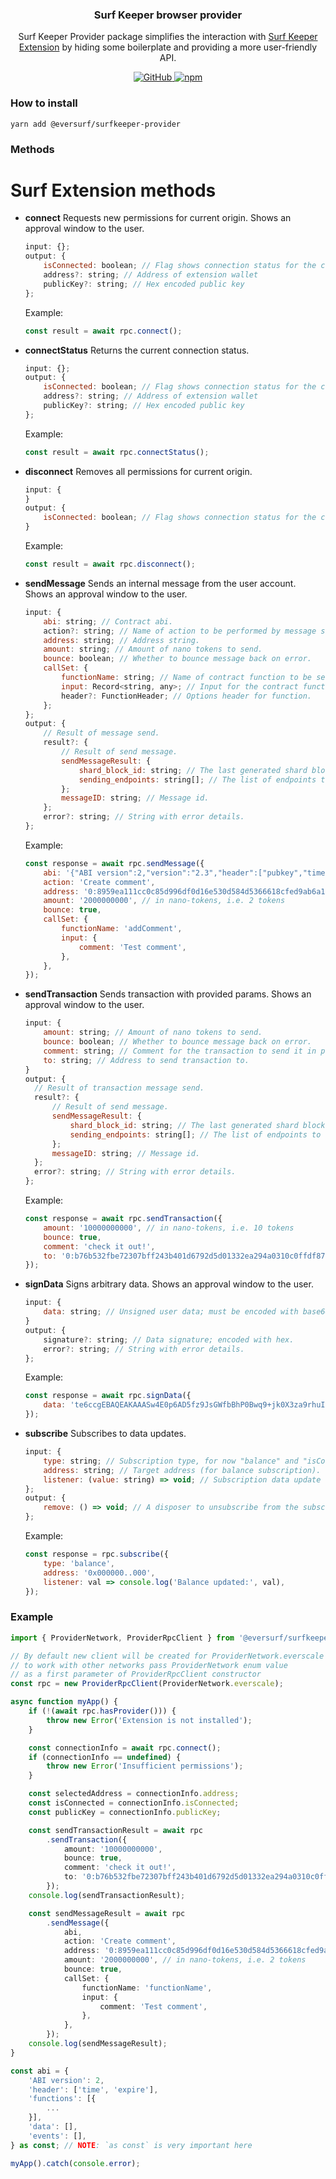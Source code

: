 <p align="center">
    <h3 align="center">Surf Keeper browser provider</h3>
    <p align="center">Surf Keeper Provider package simplifies the interaction with <a href="https://ever.surf/download/" target="_blank">Surf Keeper Extension</a> by hiding some boilerplate and providing a more user-friendly API.</p>
    <p align="center">
        <a href="/LICENSE">
            <img alt="GitHub" src="https://img.shields.io/github/license/broxus/everscale-inpage-provider" />
        </a>
        <a href="https://www.npmjs.com/package/@eversurf/surfkeeper-provider">
            <img alt="npm" src="https://img.shields.io/npm/v/@eversurf/surfkeeper-provider">
        </a>
    </p>
</p>

### How to install

```shell
yarn add @eversurf/surfkeeper-provider
```

### Methods

# Surf Extension methods

-   **connect**
    Requests new permissions for current origin.
    Shows an approval window to the user.
    ```jsx
    input: {};
    output: {
        isConnected: boolean; // Flag shows connection status for the current origin
        address?: string; // Address of extension wallet
        publicKey?: string; // Hex encoded public key
    };
    ```
    Example:
    ```jsx
    const result = await rpc.connect();
    ```
-   **connectStatus**
    Returns the current connection status.
    ```jsx
    input: {};
    output: {
        isConnected: boolean; // Flag shows connection status for the current origin
        address?: string; // Address of extension wallet
        publicKey?: string; // Hex encoded public key
    };
    ```
    Example:
    ```jsx
    const result = await rpc.connectStatus();
    ```
-   **disconnect**
    Removes all permissions for current origin.
    ```jsx
    input: {
    }
    output: {
        isConnected: boolean; // Flag shows connection status for the current origin; should return `false` as disconnect method execution result.
    }
    ```
    Example:
    ```jsx
    const result = await rpc.disconnect();
    ```
-   **sendMessage**
    Sends an internal message from the user account.
    Shows an approval window to the user.
    ```jsx
    input: {
        abi: string; // Contract abi.
        action?: string; // Name of action to be performed by message send.
        address: string; // Address string.
        amount: string; // Amount of nano tokens to send.
        bounce: boolean; // Whether to bounce message back on error.
        callSet: {
            functionName: string; // Name of contract function to be sent to the contract.
            input: Record<string, any>; // Input for the contract function.
            header?: FunctionHeader; // Options header for function.
        };
    };
    output: {
        // Result of message send.
        result?: {
            // Result of send message.
            sendMessageResult: {
                shard_block_id: string; // The last generated shard block of the message destination account before the message was sent.
                sending_endpoints: string[]; // The list of endpoints to which the message was sent.
            };
            messageID: string; // Message id.
        };
        error?: string; // String with error details.
    };
    ```
    Example:
    ```jsx
    const response = await rpc.sendMessage({
        abi: '{"ABI version":2,"version":"2.3","header":["pubkey","time","expire"]...',
        action: 'Create comment',
        address: '0:8959ea111cc0c85d996df0d16e530d584d5366618cfed9ab6a1754828bb78479',
        amount: '2000000000', // in nano-tokens, i.e. 2 tokens
        bounce: true,
        callSet: {
            functionName: 'addComment',
            input: {
                comment: 'Test comment',
            },
        },
    });
    ```
-   **sendTransaction**
    Sends transaction with provided params.
    Shows an approval window to the user.
    ```jsx
    input: {
        amount: string; // Amount of nano tokens to send.
        bounce: boolean; // Whether to bounce message back on error.
        comment: string; // Comment for the transaction to send it in payload.
        to: string; // Address to send transaction to.
    }
    output: {
      // Result of transaction message send.
      result?: {
          // Result of send message.
          sendMessageResult: {
              shard_block_id: string; // The last generated shard block of the message destination account before the message was sent.
              sending_endpoints: string[]; // The list of endpoints to which the message was sent.
          };
          messageID: string; // Message id.
      };
      error?: string; // String with error details.
    };
    ```
    Example:
    ```jsx
    const response = await rpc.sendTransaction({
        amount: '10000000000', // in nano-tokens, i.e. 10 tokens
        bounce: true,
        comment: 'check it out!',
        to: '0:b76b532fbe72307bff243b401d6792d5d01332ea294a0310c0ffdf874026f2b9',
    });
    ```
-   **signData**
    Signs arbitrary data.
    Shows an approval window to the user.
    ```jsx
    input: {
        data: string; // Unsigned user data; must be encoded with base64.
    }
    output: {
        signature?: string; // Data signature; encoded with hex.
        error?: string; // String with error details.
    };
    ```
    Example:
    ```jsx
    const response = await rpc.signData({
        data: 'te6ccgEBAQEAKAAASw4E0p6AD5fz9JsGWfbBhP0Bwq9+jk0X3za9rhuI7A1H3DxC0QBw',
    });
    ```
-   **subscribe**
    Subscribes to data updates.
    ```jsx
    input: {
        type: string; // Subscription type, for now "balance" and "isConnected" subscription types are available.
        address: string; // Target address (for balance subscription).
        listener: (value: string) => void; // Subscription data update handler.
    };
    output: {
        remove: () => void; // A disposer to unsubscribe from the subscription.
    };
    ```
    Example:
    ```jsx
    const response = rpc.subscribe({
        type: 'balance',
        address: '0x000000..000',
        listener: val => console.log('Balance updated:', val),
    });
    ```

### Example

```typescript
import { ProviderNetwork, ProviderRpcClient } from '@eversurf/surfkeeper-provider';

// By default new client will be created for ProviderNetwork.everscale network;
// to work with other networks pass ProviderNetwork enum value
// as a first parameter of ProviderRpcClient constructor
const rpc = new ProviderRpcClient(ProviderNetwork.everscale);

async function myApp() {
    if (!(await rpc.hasProvider())) {
        throw new Error('Extension is not installed');
    }

    const connectionInfo = await rpc.connect();
    if (connectionInfo == undefined) {
        throw new Error('Insufficient permissions');
    }

    const selectedAddress = connectionInfo.address;
    const isConnected = connectionInfo.isConnected;
    const publicKey = connectionInfo.publicKey;

    const sendTransactionResult = await rpc
        .sendTransaction({
            amount: '10000000000',
            bounce: true,
            comment: 'check it out!',
            to: '0:b76b532fbe72307bff243b401d6792d5d01332ea294a0310c0ffdf874026f2b9'
        });
    console.log(sendTransactionResult);

    const sendMessageResult = await rpc
        .sendMessage({
            abi,
            action: 'Create comment',
            address: '0:8959ea111cc0c85d996df0d16e530d584d5366618cfed9ab6a1754828bb78479',
            amount: '2000000000', // in nano-tokens, i.e. 2 tokens
            bounce: true,
            callSet: {
                functionName: 'functionName',
                input: {
                    comment: 'Test comment',
                },
            },
        });
    console.log(sendMessageResult);
}

const abi = {
    'ABI version': 2,
    'header': ['time', 'expire'],
    'functions': [{
        ...
    }],
    'data': [],
    'events': [],
} as const; // NOTE: `as const` is very important here

myApp().catch(console.error);
```
